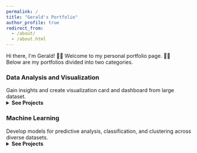 ```yaml
---
permalink: /
title: "Gerald's Portfolio"
author_profile: true
redirect_from: 
  - /about/
  - /about.html
---
```

Hi there, I'm Gerald! 👋🏻 Welcome to my personal portfolio page. 🙏🏻 <br/>
Below are my portfolios divided into two categories.<br/>

<h3>Data Analysis and Visualization</h3>
Gain insights and create visualization card and dashboard from large dataset. 

<details><summary><b>See Projects</b></summary> 
<ul>
  <li><a href="https://geraldsimanullang.github.io/portfolio/portfolio-3-Data-Analysis-and-Visualization-of-Pizza-Sales-SQL-PowerBI/" target="_blank">Data Analysis and Visualization of Pizza Sales</a><br/>
    Tools: SQL Server Management Studio (SMSS) + Power BI <br/>
    SMSS was utilized for data storage and analysis to accurately determine the values related to the Pizza Sales Dataset problem statement. Subsequently, Power BI was employed to construct a visualization model.
  </li>

  <li><a href="https://geraldsimanullang.github.io/portfolio/portfolio-1-Visualization-and-Analysis-of-an-Online-Retail-Invoices-Dataset/" target="_blank">Visualization and Analysis of an Online Retail Invoices Dataset</a><br/>
  Tool: Jupyter Notebook  <br/>
  Conducted Exploratory Data Analysis by visualizing sales data to extract insights into store performance, identify top-selling     products, and understand customer segmentation. This project was implemented using Python programming and involved the use of several libraries, including Pandas, NumPy, Matplotlib, and Seaborn.
  </li>
</ul>
</details>

<h3>Machine Learning</h3>
Develop models for predictive analysis, classification, and clustering across diverse datasets.

<details><summary><b>See Projects</b></summary>
  <ul>
    <li></li>
    <li><a href="https://geraldsimanullang.github.io/portfolio/portfolio-2-Image-classification-of-rock-paper-scissors-hand-shaped-pictures/" target="_blank">Image Classification of Rock-paper-scissors Hand-shaped Pictures</a><br/>
    Tool: Google Colab<br/>
    Built a Convolutional Neural Network (CNN) machine learning model with an accuracy >96% for classifying images of rock-paper-scissors hand-shaped pictures using the TensorFlow and Keras libraries      
    </li>
  </ul>
</details>
